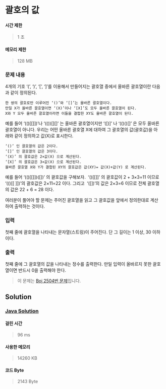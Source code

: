 # 괄호의 값


#### 시간 제한


> 1 초


#### 메모리 제한


> 128 MB


### 문제 내용


4개의 기호 ‘(’, ‘)’, ‘[’, ‘]’를 이용해서 만들어지는 괄호열 중에서 올바른 괄호열이란 다음과 같이 정의된다.


	한 쌍의 괄호로만 이루어진 ‘()’와 ‘[]’는 올바른 괄호열이다. 
	만일 X가 올바른 괄호열이면 ‘(X)’이나 ‘[X]’도 모두 올바른 괄호열이 된다. 
	X와 Y 모두 올바른 괄호열이라면 이들을 결합한 XY도 올바른 괄호열이 된다.


예를 들어 ‘(()[[]])’나 ‘(())[][]’ 는 올바른 괄호열이지만 ‘([)]’ 나 ‘(()()[]’ 은 모두 올바른 괄호열이 아니다. 우리는 어떤 올바른 괄호열 X에 대하여 그 괄호열의 값(괄호값)을 아래와 같이 정의하고 값(X)로 표시한다. 


	‘()’ 인 괄호열의 값은 2이다.
	‘[]’ 인 괄호열의 값은 3이다.
	‘(X)’ 의 괄호값은 2×값(X) 으로 계산된다.
	‘[X]’ 의 괄호값은 3×값(X) 으로 계산된다.
	올바른 괄호열 X와 Y가 결합된 XY의 괄호값은 값(XY)= 값(X)+값(Y) 로 계산된다.


예를 들어 ‘(()[[]])([])’ 의 괄호값을 구해보자.  ‘()[[]]’ 의 괄호값이 2 + 3×3=11 이므로  ‘(()[[ ]])’의 괄호값은 2×11=22 이다. 그리고  ‘([])’의 값은 2×3=6 이므로 전체 괄호열의 값은 22 + 6 = 28 이다.

여러분이 풀어야 할 문제는 주어진 괄호열을 읽고 그 괄호값을 앞에서 정의한대로 계산하여 출력하는 것이다.


### 입력


첫째 줄에 괄호열을 나타내는 문자열(스트링)이 주어진다. 단 그 길이는 1 이상, 30 이하이다.


### 출력


첫째 줄에 그 괄호열의 값을 나타내는 정수를 출력한다. 만일 입력이 올바르지 못한 괄호열이면 반드시 0을 출력해야 한다.


> 이 문제는 [Boj 2504번 문제](https://www.acmicpc.net/problem/2504)입니다.


## Solution


### [Java Solution](./main.java)


#### 걸린 시간


> 96 ms


#### 사용한 메모리


> 14260 KB


#### 코드 Byte


> 2143 Byte
